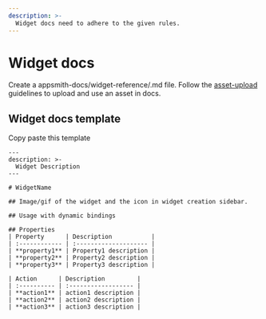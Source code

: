 ```yaml
---
description: >-
  Widget docs need to adhere to the given rules. 
---
```


# Widget docs
Create a appsmith-docs/widget-reference/<widget>.md file.
Follow the [asset-upload](https://github.com/appsmithorg/appsmith-docs/blob/master/contributing/asset-upload.md) guidelines to upload and use an asset in docs.

## Widget docs template
Copy paste this template 
```
---
description: >-
  Widget Description
---

# WidgetName

## Image/gif of the widget and the icon in widget creation sidebar.

## Usage with dynamic bindings

## Properties
| Property      | Description           |
| :------------ | :-------------------- |
| **property1** | Property1 description |
| **property2** | Property2 description |
| **property3** | Property3 description |

| Action      | Description         |
| :---------- | :------------------ |
| **action1** | action1 description |
| **action2** | action2 description |
| **action3** | action3 description |
```

